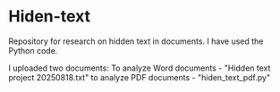 # Hiden-text
Repository for research on hidden text in documents. 
I have used the Python code.

I uploaded two documents:
To analyze Word documents - "Hidden text project 20250818.txt"
to analyze PDF documents - "hiden_text_pdf.py"
